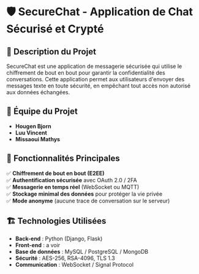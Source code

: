# 🛡️ SecureChat - Application de Chat Sécurisé et Crypté

## 📌 Description du Projet
SecureChat est une application de messagerie sécurisée qui utilise le chiffrement de bout en bout pour garantir la confidentialité des conversations. Cette application permet aux utilisateurs d'envoyer des messages texte en toute sécurité, en empêchant tout accès non autorisé aux données échangées.

## 👥 Équipe du Projet
- **Hougen Bjorn**  
- **Luu Vincent**  
- **Missaoui Mathys**

## 🎯 Fonctionnalités Principales
✅ **Chiffrement de bout en bout (E2EE)**  
✅ **Authentification sécurisée** avec OAuth 2.0 / 2FA  
✅ **Messagerie en temps réel** (WebSocket ou MQTT)  
✅ **Stockage minimal des données** pour protéger la vie privée  
✅ **Mode anonyme** (aucune trace de conversation sur le serveur)

## 🏗️ Technologies Utilisées
- **Back-end** : Python (Django, Flask)
- **Front-end** : a voir
- **Base de données** : MySQL / PostgreSQL / MongoDB  
- **Sécurité** : AES-256, RSA-4096, TLS 1.3  
- **Communication** : WebSocket / Signal Protocol